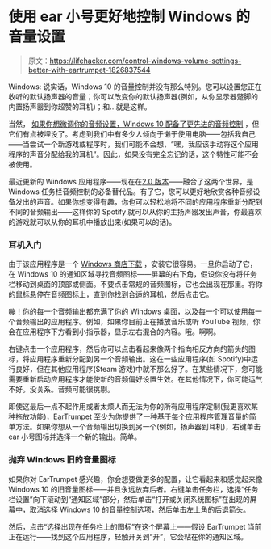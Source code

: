 # 使用 ear 小号更好地控制 Windows 的音量设置

> 原文：<https://lifehacker.com/control-windows-volume-settings-better-with-eartrumpet-1826837544>

Windows: 说实话，Windows 10 的音量控制并没有那么特别。您可以设置您正在收听的默认扬声器的音量；你可以改变你的默认扬声器(例如，从你显示器蹩脚的内置扬声器到你超赞的耳机)；和...就是这样。



当然， [如果你想微调你的音频设置，Windows 10 配备了更先进的音频控制](https://lifehacker.com/how-to-customize-whether-windows-uses-speakers-or-headp-1826083404) ，但它们有点被埋没了。考虑到我们中有多少人倾向于懒于使用电脑——包括我自己——当尝试一个新游戏或程序时，我们可能不会想，“嘿，我应该手动将这个应用程序的声音分配给我的耳机”。因此，如果没有完全忘记的话，这个特性可能不会被使用。

最近更新的 Windows 应用程序——现在在[2.0 版本](https://github.com/File-New-Project/EarTrumpet)——融合了这两个世界，是 Windows 任务栏音频控制的必备替代品。有了它，您可以更好地欣赏各种音频设备发出的声音。如果你想变得有趣，你也可以轻松地将不同的应用程序重新分配到不同的音频输出——这样你的 Spotify 就可以从你的主扬声器发出声音，你最喜欢的游戏就可以从你的耳机中播放出来(如果可以的话)。

### **耳机入门**

由于该应用程序是一个 [Windows 商店下载](https://www.microsoft.com/en-us/p/eartrumpet/9nblggh516xp) ，安装它很容易。一旦你启动了它，在 Windows 10 的通知区域寻找音频图标——屏幕的右下角，假设你没有将任务栏移动到桌面的顶部或侧面。不要点击常规的音频图标，它也会出现在那里。将你的鼠标悬停在音频图标上，直到你找到合适的耳机，然后点击它。

嘣！你的每一个音频输出都充满了你的 Windows 桌面，以及每一个可以使用每一个音频输出的应用程序。例如，如果你目前正在播放音乐或听 YouTube 视频，你会在应用程序下方看到小指示器，显示左右混合的内容。哦。啊啊。

右键点击一个应用程序，然后你可以点击看起来像两个指向相反方向的箭头的图标，将应用程序重新分配到另一个音频输出。这在一些应用程序(如 Spotify)中运行良好，但在其他应用程序(Steam 游戏)中就不那么好了。在某些情况下，您可能需要重新启动应用程序才能使新的音频偏好设置生效。在其他情况下，你可能运气不好。没关系。音频可能很挑剔。

即使这最后一点不起作用或者太烦人而无法为你的所有应用程序定制(我更喜欢某种拖放功能)，EarTrumpet 至少为你提供了一种基于每个应用程序管理音量的简单方法。如果你想从一个音频输出切换到另一个(例如，扬声器到耳机)，右键单击 ear 小号图标并选择一个新的输出。简单。

### **抛弃 Windows 旧的音量图标**

如果你对 EarTrumpet 感兴趣，你会想要做更多的配置，让它看起来和感觉起来像 Windows 10 的旧音量图标——并且永远放弃后者。右键单击任务栏，选择“任务栏设置”向下滚动到“通知区域”部分，然后单击“打开或关闭系统图标”在出现的屏幕中，取消选择 Windows 10 的音量控制选项，然后单击左上角的后退箭头。

然后，点击“选择出现在任务栏上的图标”在这个屏幕上——假设 EarTrumpet 当前正在运行——找到这个应用程序，轻触开关到“开”，它会粘在你的通知区域。